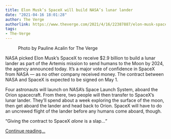 ```yaml
---
title: Elon Musk’s SpaceX will build NASA’s lunar lander
date: "2021-04-16 18:01:28"
author: The Verge
authorlink: https://www.theverge.com/2021/4/16/22387887/elon-musk-spacex-win-nasa-lunar-lander-contract-artemis
tags:
- The-Verge
---
```

<figure>
      <img alt="" src="https://cdn.vox-cdn.com/thumbor/ULgb83f4e2CFJZ65WWcmdYCn3yg=/0x0:2040x1360/1310x873/cdn.vox-cdn.com/uploads/chorus_image/image/69138580/pacalin_190928_3690_0030.0.0.jpg" />
        <figcaption>Photo by Pauline Acalin for The Verge</figcaption>
    </figure>

  <p id="072kWA">NASA picked Elon Musk’s SpaceX to receive $2.9 billion to build a lunar lander as part of the Artemis mission to send humans to the Moon by 2024, the agency announced today. It’s a major vote of confidence in SpaceX from NASA — as no other company received money. The contract between NASA and SpaceX is expected to be signed on May 1.</p>
<p id="bxAUKo">Four astronauts will launch on NASA’s Space Launch System, aboard the Orion spacecraft. From there, two people will then transfer to SpaceX’s lunar lander. They’ll spend about a week exploring the surface of the moon, then get aboard the lander and head back to Orion. SpaceX will have to do an uncrewed flight of the lander before any humans come aboard, though.</p>
<div class="c-float-right"><aside id="BcsYgE"><q>Giving the contract to SpaceX <em>alone</em> is a slap...</q></aside></div>
  <p>
    <a href="https://www.theverge.com/2021/4/16/22387887/elon-musk-spacex-win-nasa-lunar-lander-contract-artemis">Continue reading&hellip;</a>
  </p>